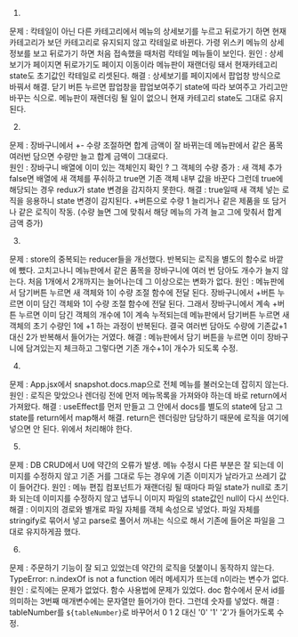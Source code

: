 1. 
문제 : 칵테일이 아닌 다른 카테고리에서 메뉴의 상세보기를 누르고 뒤로가기 하면 
       현재 카테고리가 보던 카테고리로 유지되지 않고 칵테일로 바뀐다.
       가령 위스키 메뉴의 상세정보를 보고 뒤로가기 하면 처음 접속했을 때처럼 칵테일 메뉴들이 보인다.
원인 : 상세보기가 페이지면 뒤로가기도 페이지 이동이라 메뉴판이 재랜더링 돼서
       현재카테고리 state도 초기값인 칵테일로 리셋된다. 
해결 : 상세보기를 페이지에서 팝업창 방식으로 바꿔서 해결.
       닫기 버튼 누르면 팝업창을 팝업보여주기 state에 따라 보여주고 가리고만 바꾸는 식으로.
       메뉴판이 재렌더링 될 일이 없으니 현재 카테고리 state도 그대로 유지된다.


2. 
문제 : 장바구니에서 +- 수량 조절하면 합계 금액이 잘 바뀌는데 메뉴판에서 
       같은 품목 여러번 담으면 수량만 늘고 합계 금액이 그대로다.      
원인 : 장바구니 배열에 이미 있는 객체인지 확인 ? 그 객체의 수량 증가 : 새 객체 추가 
       false면 배열에 새 객체를 푸쉬하고 true면 기존 객체 내부 값을 바꾼다 
       그런데 true에 해당되는 경우 redux가 state 변경을 감지하지 못한다.
해결 : true일때 새 객체 넣는 로직을 응용하니 state 변경이 감지된다.
       +버튼으로 수량 1 늘리거나 같은 제품을 또 담거나 같은 로직이 작동. 
       (수량 늘면 그에 맞춰서 해당 메뉴의 가격 늘고 그에 맞춰서 합계 금액 증가)


3. 
문제 : store의 중복되는 reducer들을 개선했다. 반복되는 로직을 별도의 함수로 바깥에 뺐다.
       고치고나니 메뉴판에서 같은 품목을 장바구니에 여러 번 담아도 개수가 늘지 않는다.
       처음 1개에서 2개까지는 늘어나는데 그 이상으로는 변화가 없다.
원인 : 메뉴판에서 담기버튼 누르면 새 객체와 1이 수량 조절 함수에 전달 된다.
       장바구니에서 +버튼 누르면 이미 담긴 객체와 1이 수량 조절 함수에 전달 된다.
       그래서 장바구니에서 계속 +버튼 누르면 이미 담긴 객체의 개수에 1이 계속 누적되는데
       메뉴판에서 담기버튼 누르면 새 객체의 초기 수량인 1에 +1 하는 과정이 반복된다.
       결국 여러번 담아도 수량에 기존값+1 대신 2가 반복해서 들어가는 거였다. 
해결 : 메뉴판에서 담기 버튼을 누르면 이미 장바구니에 담겨있는지 체크하고 
       그렇다면 기존 개수+1이 개수가 되도록 수정. 


4. 
문제 : App.jsx에서 snapshot.docs.map으로 전체 메뉴를 불러오는데 잡히지 않는다.
원인 : 로직은 맞았으나 렌더링 전에 먼저 메뉴목록을 가져와야 하는데 바로 return에서 가져왔다.
해결 : useEffect를 먼저 만들고 그 안에서 docs를 별도의 state에 담고 그 state를 return에서 map해서 해결.
       return은 렌더링만 담당하기 때문에 로직을 여기에 넣으면 안 된다. 위에서 처리해야 한다.


5. 
문제 : DB CRUD에서 U에 약간의 오류가 발생. 메뉴 수정시 다른 부분은 잘 되는데 이미지를 
       수정하지 않고 기존 거를 그대로 두는 경우에 기존 이미지가 날라가고 쓰레기 값이 들어간다.
원인 : 메뉴 편집 컴포넌트가 재랜더링 될 때마다 파일 state가 null로 초기화 되는데
       이미지를 수정하지 않고 냅두니 이미지 파일의 state값인 null이 다시 쓰인다.
해결 : 이미지의 경로와 별개로 파일 자체를 객체 속성으로 넣었다.
       파일 자체를 stringify로 묶어서 넣고 parse로 풀어서 꺼내는 식으로 해서
       기존에 들어온 파일을 그대로 유지하게끔 했다.


6. 
문제 : 주문하기 기능이 잘 되고 있었는데 약간의 로직을 덧붙이니 동작하지 않는다.
       TypeError: n.indexOf is not a function 에러 메세지가 뜨는데 n이라는 변수가 없다.
원인 : 로직에는 문제가 없었다. 함수 사용법에 문제가 있었다.
       doc 함수에서 문서 id를 의미하는 3번째 매개변수에는 문자열만 들어가야 한다. 그런데 숫자를 넣었다. 
해결 : tableNumber를 `${tableNumber}`로 바꾸어서 0 1 2 대신 '0' '1' '2'가 들어가도록 수정.
